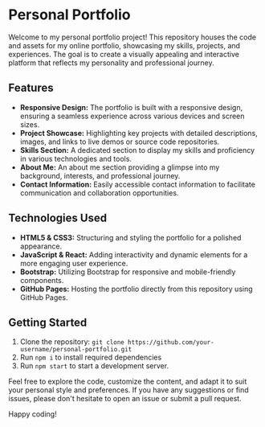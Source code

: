 
# Personal Portfolio

Welcome to my personal portfolio project! This repository houses the code and assets for my online portfolio, showcasing my skills, projects, and experiences. The goal is to create a visually appealing and interactive platform that reflects my personality and professional journey.

## Features

- **Responsive Design:** The portfolio is built with a responsive design, ensuring a seamless experience across various devices and screen sizes.
- **Project Showcase:** Highlighting key projects with detailed descriptions, images, and links to live demos or source code repositories.
- **Skills Section:** A dedicated section to display my skills and proficiency in various technologies and tools.
- **About Me:** An about me section providing a glimpse into my background, interests, and professional journey.
- **Contact Information:** Easily accessible contact information to facilitate communication and collaboration opportunities.

## Technologies Used

- **HTML5 & CSS3:** Structuring and styling the portfolio for a polished appearance.
- **JavaScript & React:** Adding interactivity and dynamic elements for a more engaging user experience.
- **Bootstrap:** Utilizing Bootstrap for responsive and mobile-friendly components.
- **GitHub Pages:** Hosting the portfolio directly from this repository using GitHub Pages.

## Getting Started

1. Clone the repository: `git clone https://github.com/your-username/personal-portfolio.git`
2. Run `npm i` to install required dependencies
3. Run `npm start` to start a development server.

Feel free to explore the code, customize the content, and adapt it to suit your personal style and preferences. If you have any suggestions or find issues, please don't hesitate to open an issue or submit a pull request.

Happy coding!
